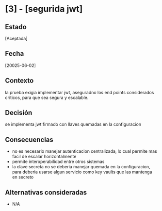 # [3] - [segurida jwt]

## Estado
[Aceptada]

## Fecha
[20025-06-02]

## Contexto
la prueba exigia implementar jwt, aseguradno los end points considerados criticos, para que sea segura y escalable.
 

## Decisión
se implementa jwt firmado con llaves quemadas en la configuracion


## Consecuencias
- no es necesario manejar autenticacion centralizada, lo cual permite mas facil de escalar horizontalmente
- permite interoperabilidad entre otros sistemas
- la clave secreta no se deberia manejar quemada en la configuracion, para deberia usarse algun servicio como 
key vaults que las mantenga en secreto


## Alternativas consideradas
- N/A

